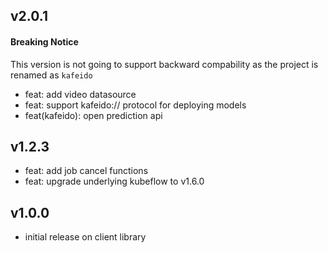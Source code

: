 ## v2.0.1 ##

#### Breaking Notice ####
This version is not going to support backward compability as the project is renamed as `kafeido`


* feat: add video datasource
* feat: support kafeido:// protocol for deploying models
* feat(kafeido): open prediction api


## v1.2.3 ##
* feat: add job cancel functions
* feat: upgrade underlying kubeflow to v1.6.0

## v1.0.0 ##

* initial release on client library
